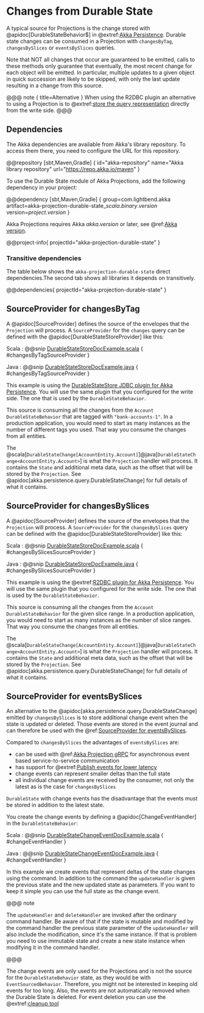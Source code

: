 # Changes from Durable State

A typical source for Projections is the change stored with @apidoc[DurableStateBehavior$] in @extref:[Akka Persistence](akka:typed/durable-state/persistence.html). Durable state changes can be consumed in a Projection with
`changesByTag`, `changesBySlices` or `eventsBySlices` queries.

Note that NOT all changes that occur are guaranteed to be emitted, calls to these methods only guarantee that eventually, the most recent
change for each object will be emitted. In particular, multiple updates to a given object in quick
succession are likely to be skipped, with only the last update resulting in a change from this source.


@@@ note { title=Alternative }
When using the R2DBC plugin an alternative to using a Projection is to @extref:[store the query representation](akka-persistence-r2dbc:durable-state-store.html#storing-query-representation) directly from the write side.
@@@

## Dependencies

The Akka dependencies are available from Akka's library repository. To access them there, you need to configure the URL for this repository.

@@repository [sbt,Maven,Gradle] {
id="akka-repository"
name="Akka library repository"
url="https://repo.akka.io/maven"
}

To use the Durable State module of Akka Projections, add the following dependency in your project:

@@dependency [sbt,Maven,Gradle] {
  group=com.lightbend.akka
  artifact=akka-projection-durable-state_$scala.binary.version$
  version=$project.version$
}

Akka Projections requires Akka $akka.version$ or later, see @ref:[Akka version](overview.md#akka-version).

@@project-info{ projectId="akka-projection-durable-state" }

### Transitive dependencies

The table below shows the `akka-projection-durable-state` direct dependencies.The second tab shows all libraries it depends on transitively.

@@dependencies{ projectId="akka-projection-durable-state" }

## SourceProvider for changesByTag

A @apidoc[SourceProvider] defines the source of the envelopes that the `Projection` will process. A `SourceProvider`
for the `changes` query can be defined with the @apidoc[DurableStateStoreProvider] like this:

Scala
:  @@snip [DurableStateStoreDocExample.scala](/examples/src/test/scala/docs/state/DurableStateStoreDocExample.scala) { #changesByTagSourceProvider }

Java
:  @@snip [DurableStateStoreDocExample.java](/examples/src/test/java/jdocs/state/DurableStateStoreDocExample.java) { #changesByTagSourceProvider }

This example is using the [DurableStateStore JDBC plugin for Akka Persistence](https://doc.akka.io/libraries/akka-persistence-jdbc/current/durable-state-store.html).
You will use the same plugin that you configured for the write side. The one that is used by the `DurableStateBehavior`.

This source is consuming all the changes from the `Account` `DurableStateBehavior` that are tagged with `"bank-accounts-1"`. In a production application, you would need to start as many instances as the number of different tags you used. That way you consume the changes from all entities.

The @scala[`DurableStateChange[AccountEntity.Account]`]@java[`DurableStateChange<AccountEntity.Account>`] is what the `Projection`
handler will process. It contains the `State` and additional meta data, such as the offset that will be stored
by the `Projection`. See @apidoc[akka.persistence.query.DurableStateChange] for full details of what it contains. 

## SourceProvider for changesBySlices

A @apidoc[SourceProvider] defines the source of the envelopes that the `Projection` will process. A `SourceProvider`
for the `changesBySlices` query can be defined with the @apidoc[DurableStateStoreProvider] like this:

Scala
:  @@snip [DurableStateStoreDocExample.scala](/examples/src/test/scala/docs/state/DurableStateStoreDocExample.scala) { #changesBySlicesSourceProvider }

Java
:  @@snip [DurableStateStoreDocExample.java](/examples/src/test/java/jdocs/state/DurableStateStoreBySlicesDocExample.java) { #changesBySlicesSourceProvider }

This example is using the @extref:[R2DBC plugin for Akka Persistence](akka-persistence-r2dbc:query.html).
You will use the same plugin that you configured for the write side. The one that is used by the `DurableStateBehavior`.

This source is consuming all the changes from the `Account` `DurableStateBehavior` for the given slice range. In a production application, you would need to start as many instances as the number of slice ranges. That way you consume the changes from all entities.

The @scala[`DurableStateChange[AccountEntity.Account]`]@java[`DurableStateChange<AccountEntity.Account>`] is what the `Projection`
handler will process. It contains the `State` and additional meta data, such as the offset that will be stored
by the `Projection`. See @apidoc[akka.persistence.query.DurableStateChange] for full details of what it contains. 

## SourceProvider for eventsBySlices

An alternative to the @apidoc[akka.persistence.query.DurableStateChange] emitted by `changesBySlices` is to store
additional change event when the state is updated or deleted. Those events are stored in the event journal and
can therefore be used with the @ref:[SourceProvider for eventsBySlices](eventsourced.md#sourceprovider-for-eventsbyslices).

Compared to `changesBySlices` the advantages of `eventsBySlices` are:

* can be used with @ref:[Akka Projection gRPC](grpc.md) for asynchronous event based service-to-service communication
* has support for @extref:[Publish events for lower latency](akka-persistence-r2dbc:query.html#publish-events-for-lower-latency-of-eventsbyslices)
* change events can represent smaller deltas than the full state
* all individual change events are received by the consumer, not only the latest as is the case for `changesBySlices`

`DurableState` with change events has the disadvantage that the events must be stored in addition to the latest state. 

You create the change events by defining a @apidoc[ChangeEventHandler] in the `DurableStateBehavior`:

Scala
:  @@snip [DurableStateChangeEventDocExample.scala](/examples/src/test/scala/docs/state/DurableStateChangeEventDocExample.scala) { #changeEventHandler }

Java
:  @@snip [DurableStateChangeEventDocExample.java](/examples/src/test/java/jdocs/state/DurableStateChangeEventDocExample.java) { #changeEventHandler }

In this example we create events that represent deltas of the state changes using the command. In addition to the 
command the `updateHandler` is given the previous state and the new updated state as parameters. If you want to
keep it simple you can use the full state as the change event.

@@@ note

The `updateHandler` and `deleteHandler` are invoked after the ordinary command handler. Be aware of that
if the state is mutable and modified by the command handler the previous state parameter of the `updateHandler`
will also include the modification, since it's the same instance. If that is problem you need to use
immutable state and create a new state instance when modifying it in the command handler.

@@@

The change events are only used for the Projections and is not the source for the `DurableStateBehavior`
state, as they would be with `EventSourcedBehavior`. Therefore, you might not be interested in keeping old events
for too long. Also, the events are not automatically removed when the Durable State is deleted. For event deletion
you can use the @extref:[cleanup tool](akka-persistence-r2dbc:cleanup.html)
